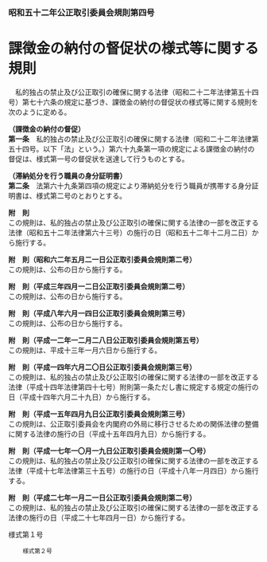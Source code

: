 ### 昭和五十二年公正取引委員会規則第四号  
# 課徴金の納付の督促状の様式等に関する規則  
　私的独占の禁止及び公正取引の確保に関する法律（昭和二十二年法律第五十四号）第七十六条の規定に基づき、課徴金の納付の督促状の様式等に関する規則を次のように定める。  
  
**（課徴金の納付の督促）**  
**第一条**　私的独占の禁止及び公正取引の確保に関する法律（昭和二十二年法律第五十四号。以下「法」という。）第六十九条第一項の規定による課徴金の納付の督促は、様式第一号の督促状を送達して行うものとする。  
  
**（滞納処分を行う職員の身分証明書）**  
**第二条**　法第六十九条第四項の規定により滞納処分を行う職員が携帯する身分証明書は、様式第二号のとおりとする。  
  
**附　則**  
この規則は、私的独占の禁止及び公正取引の確保に関する法律の一部を改正する法律（昭和五十二年法律第六十三号）の施行の日（昭和五十二年十二月二日）から施行する。  
  
**附　則（昭和六二年五月二一日公正取引委員会規則第二号）**  
この規則は、公布の日から施行する。  
  
**附　則（平成三年四月一二日公正取引委員会規則第二号）**  
この規則は、公布の日から施行する。  
  
**附　則（平成八年六月一四日公正取引委員会規則第三号）**  
この規則は、公布の日から施行する。  
  
**附　則（平成一二年一二月二八日公正取引委員会規則第五号）**  
この規則は、平成十三年一月六日から施行する。  
  
**附　則（平成一四年六月二〇日公正取引委員会規則第三号）**  
この規則は、私的独占の禁止及び公正取引の確保に関する法律の一部を改正する法律（平成十四年法律第四十七号）附則第一条ただし書に規定する規定の施行の日（平成十四年六月二十九日）から施行する。  
  
**附　則（平成一五年四月九日公正取引委員会規則第三号）**  
この規則は、公正取引委員会を内閣府の外局に移行させるための関係法律の整備に関する法律の施行の日（平成十五年四月九日）から施行する。  
  
**附　則（平成一七年一〇月一九日公正取引委員会規則第一〇号）**  
この規則は、私的独占の禁止及び公正取引の確保に関する法律の一部を改正する法律（平成十七年法律第三十五号）の施行の日（平成十八年一月四日）から施行する。  
  
**附　則（平成二七年一月二一日公正取引委員会規則第二号）**  
この規則は、私的独占の禁止及び公正取引の確保に関する法律の一部を改正する法律の施行の日（平成二十七年四月一日）から施行する。  
  
様式第１号
          
        様式第２号
          
        